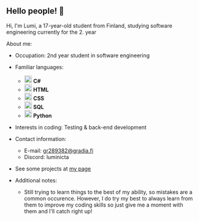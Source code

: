 
## Hello people! 👋

Hi, I'm Lumi, a 17-year-old student from Finland, studying software engineering currently for the 2. year 

About me:

- Occupation: 2nd year student in software engineering
  
- Familiar languages: 
  - <img src="https://cdn.jsdelivr.net/gh/devicons/devicon/icons/csharp/csharp-original.svg" width="20" alt="C# Icon"/> **C#**
  - <img src="https://cdn.jsdelivr.net/gh/devicons/devicon/icons/html5/html5-original.svg" width="20" alt="HTML Icon"/> **HTML**
  - <img src="https://cdn.jsdelivr.net/gh/devicons/devicon/icons/css3/css3-original.svg" width="20" alt="CSS Icon"/> **CSS**
  - <img src="https://cdn.jsdelivr.net/gh/devicons/devicon/icons/mysql/mysql-original.svg" width="20" alt="SQL Icon"/> **SQL**
  - <img src="https://cdn.jsdelivr.net/gh/devicons/devicon/icons/python/python-original.svg" width="20" alt="Python Icon"/> **Python**

- Interests in coding: Testing & back-end development 
  
- Contact information:
  - E-mail: gr289382@gradia.fi
  - Discord: luminicta
      
- See some projects at [my page](https://luminicta.github.io)

- Additional notes:
  - Still trying to learn things to the best of my ability, so mistakes are a common occurence. However, I do try my best to always learn from them to improve my coding skills so just give me a moment with them and I'll catch right up!
